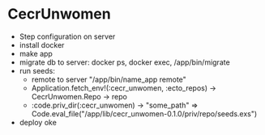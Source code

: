 # CecrUnwomen
- Step configuration on server
- install docker
- make app
- migrate db to server: docker ps, docker exec, /app/bin/migrate
- run seeds: 
  - remote to server "/app/bin/name_app remote"
  - Application.fetch_env!(:cecr_unwomen, :ecto_repos) -> CecrUnwomen.Repo -> repo
  - :code.priv_dir(:cecr_unwomen) -> "some_path"
  => Code.eval_file("/app/lib/cecr_unwomen-0.1.0/priv/repo/seeds.exs")
- deploy oke
